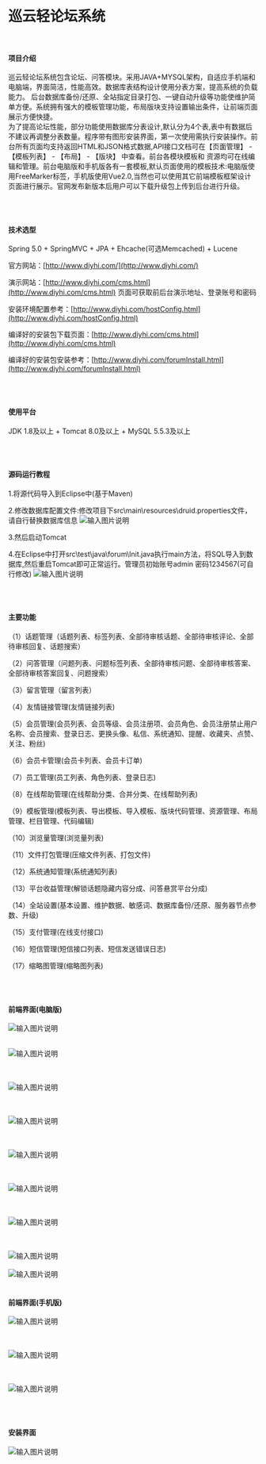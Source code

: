 # 巡云轻论坛系统

<br>

#### 项目介绍
巡云轻论坛系统包含论坛、问答模块。采用JAVA+MYSQL架构，自适应手机端和电脑端，界面简洁，性能高效。数据库表结构设计使用分表方案，提高系统的负载能力。 后台数据库备份/还原、全站指定目录打包、一键自动升级等功能使维护简单方便。系统拥有强大的模板管理功能，布局版块支持设置输出条件，让前端页面展示方便快捷。
<br>
为了提高论坛性能，部分功能使用数据库分表设计,默认分为4个表,表中有数据后不建议再调整分表数量。程序带有图形安装界面，第一次使用需执行安装操作。前台所有页面均支持返回HTML和JSON格式数据,API接口文档可在【页面管理】 - 【模板列表】 - 【布局】 - 【版块】 中查看。前台各模块模板和
资源均可在线编辑和管理。前台电脑版和手机版各有一套模板,默认页面使用的模板技术:电脑版使用FreeMarker标签，手机版使用Vue2.0,当然也可以使用其它前端模板框架设计页面进行展示。官网发布新版本后用户可以下载升级包上传到后台进行升级。


  
  <br><br>



#### 技术选型
Spring 5.0 + SpringMVC + JPA + Ehcache(可选Memcached) + Lucene


官方网站：[http://www.diyhi.com/](http://www.diyhi.com/)



演示网站：[http://www.diyhi.com/cms.html](http://www.diyhi.com/cms.html) 页面可获取前后台演示地址、登录账号和密码



安装环境配置参考：[http://www.diyhi.com/hostConfig.html](http://www.diyhi.com/hostConfig.html)



编译好的安装包下载页面：[http://www.diyhi.com/cms.html](http://www.diyhi.com/cms.html)



编译好的安装包安装参考：[http://www.diyhi.com/forumInstall.html](http://www.diyhi.com/forumInstall.html)


<br><br>
#### 使用平台
JDK 1.8及以上 + Tomcat 8.0及以上 + MySQL 5.5.3及以上

<br><br>
#### 源码运行教程

1.将源代码导入到Eclipse中(基于Maven)


2.修改数据库配置文件:修改项目下src\main\resources\druid.properties文件，请自行替换数据库信息
![输入图片说明](https://raw.githubusercontent.com/diyhi/bbs/master/image/100.png "100.png")

3.然后启动Tomcat


4.在Eclipse中打开src\test\java\forum\Init.java执行main方法，将SQL导入到数据库,然后重启Tomcat即可正常运行。管理员初始账号admin 密码1234567(可自行修改)
![输入图片说明](https://raw.githubusercontent.com/diyhi/bbs/master/image/200.png "200.png")



<br><br>
#### 主要功能
（1）话题管理（话题列表、标签列表、全部待审核话题、全部待审核评论、全部待审核回复、话题搜索）
 
（2）问答管理（问题列表、问题标签列表、全部待审核问题、全部待审核答案、全部待审核答案回复、问题搜索） 

（3）留言管理（留言列表） 

（4）友情链接管理(友情链接列表) 

（5）会员管理(会员列表、会员等级、会员注册项、会员角色、会员注册禁止用户名称、会员搜索、登录日志、更换头像、私信、系统通知、提醒、收藏夹、点赞、关注、粉丝) 

（6）会员卡管理(会员卡列表、会员卡订单) 

（7）员工管理(员工列表、角色列表、登录日志) 

（8）在线帮助管理(在线帮助分类、合并分类、在线帮助列表) 

（9）模板管理(模板列表、导出模板、导入模板、版块代码管理、资源管理、布局管理、栏目管理、代码编辑) 

（10）浏览量管理(浏览量列表) 

（11）文件打包管理(压缩文件列表、打包文件) 

（12）系统通知管理(系统通知列表) 

（13）平台收益管理(解锁话题隐藏内容分成、问答悬赏平台分成) 

（14）全站设置(基本设置、维护数据、敏感词、数据库备份/还原、服务器节点参数、升级) 

（15）支付管理(在线支付接口) 

（16）短信管理(短信接口列表、短信发送错误日志) 

（17）缩略图管理(缩略图列表) 



<br><br>
#### 前端界面(电脑版)
![输入图片说明](https://raw.githubusercontent.com/diyhi/bbs/master/image/1.jpg "1.jpg")
<br><br>

![输入图片说明](https://raw.githubusercontent.com/diyhi/bbs/master/image/2.jpg "2.jpg")

<br><br>
![输入图片说明](https://raw.githubusercontent.com/diyhi/bbs/master/image/3.jpg "3.jpg")

<br><br>
![输入图片说明](https://raw.githubusercontent.com/diyhi/bbs/master/image/4.jpg "4.jpg")

<br><br>
![输入图片说明](https://raw.githubusercontent.com/diyhi/bbs/master/image/5.jpg "5.jpg")

<br><br>
![输入图片说明](https://raw.githubusercontent.com/diyhi/bbs/master/image/6.jpg "6.jpg")

<br><br>
![输入图片说明](https://raw.githubusercontent.com/diyhi/bbs/master/image/7.jpg "7.jpg")

<br><br>
![输入图片说明](https://raw.githubusercontent.com/diyhi/bbs/master/image/8.jpg "8.jpg")
<br><br>
![输入图片说明](https://raw.githubusercontent.com/diyhi/bbs/master/image/9.jpg "9.jpg")
<br><br>

#### 前端界面(手机版)
![输入图片说明](https://raw.githubusercontent.com/diyhi/bbs/master/image/m1.jpg "m1.jpg")

<br><br>
![输入图片说明](https://raw.githubusercontent.com/diyhi/bbs/master/image/m2.jpg "m2.jpg")

<br><br>
![输入图片说明](https://raw.githubusercontent.com/diyhi/bbs/master/image/m3.jpg "m3.jpg")

<br><br>
#### 安装界面

![输入图片说明](https://raw.githubusercontent.com/diyhi/bbs/master/image/600.png "600.png")






